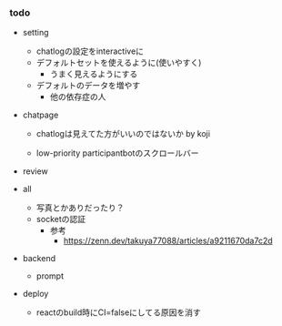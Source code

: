 ### todo
- setting
    - chatlogの設定をinteractiveに
    - デフォルトセットを使えるように(使いやすく)
        - うまく見えるようにする
    - デフォルトのデータを増やす
        - 他の依存症の人

- chatpage
    - chatlogは見えてた方がいいのではないか by koji

    - low-priority participantbotのスクロールバー
- review

- all
    - 写真とかありだったり？
    - socketの認証
        - 参考
            - https://zenn.dev/takuya77088/articles/a9211670da7c2d

- backend
    - prompt

- deploy
    - reactのbuild時にCI=falseにしてる原因を消す
